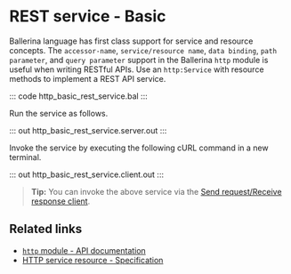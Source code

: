 # REST service - Basic

Ballerina language has first class support for service and resource concepts. The `accessor-name`, `service/resource name`, `data binding`, `path parameter`, and `query parameter` support in the Ballerina `http` module is useful when writing RESTful APIs. Use an `http:Service` with resource methods to implement a REST API service. 

::: code http_basic_rest_service.bal :::

Run the service as follows.

::: out http_basic_rest_service.server.out :::

Invoke the service by executing the following cURL command in a new terminal.

::: out http_basic_rest_service.client.out :::

>**Tip:** You can invoke the above service via the [Send request/Receive response client](/learn/by-example/http-client-send-request-receive-response/).

## Related links
- [`http` module - API documentation](https://lib.ballerina.io/ballerina/http/latest/)
- [HTTP service resource - Specification](/spec/http/#23-resource)
